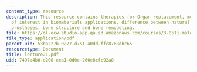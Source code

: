 ```yaml
---
content_type: resource
description: This resource contains therapies for Organ replacement, mechanical properties
  of interest in biomaterials applications, difference between natural femur and hip
  prostheses, bone structure and bone remodeling.
file: https://ol-ocw-studio-app-qa.s3.amazonaws.com/courses/3-051j-materials-for-biomedical-applications-spring-2006/7497a4b0d200eea10d0e260e8cfc92a8_lecture21.pdf
file_type: application/pdf
parent_uid: 53ba227b-0277-d751-a0dd-ffc8768dbc65
resourcetype: Document
title: lecture21.pdf
uid: 7497a4b0-d200-eea1-0d0e-260e8cfc92a8
---
```

